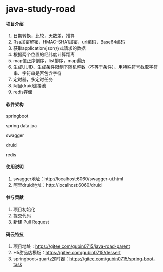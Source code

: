 # java-study-road

#### 项目介绍
1. 日期转换，比较，天数差，推算
2. Rsa加密解密，HMAC-SHA1加密，url编码，Base64编码
3. 获取application/json方式请求的数据
4. 根据两个位置的经纬度计算距离
5. map值正序倒序，list<map>排序，map遍历
6. 生成UUID、生成条件限制下随机整数（不等于条件）、用特殊符号截取字符串、字符串是否包含字符
7. 定时器，多定时任务
8. 阿里druid连接池
9. redis存储

#### 软件架构
springboot

spring data jpa

swagger

druid

redis

#### 使用说明

1. swagger地址：http://localhost:6060/swagger-ui.html
2. 阿里druid地址：http://localhost:6060/druid

#### 参与贡献

1. 项目初始化
2. 提交代码
2. 新建 Pull Request


#### 码云特技

1. 项目地址：https://gitee.com/gubin0715/java-road-parent
2. H5甜品店模板：https://gitee.com/gubin0715/dessert
3. springboot+quartz定时器：https://gitee.com/gubin0715/spring-boot-task
